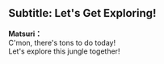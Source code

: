 # 

  
## Subtitle: Let's Get Exploring!
  
**Matsuri：**  
C'mon, there's tons to do today!  
Let's explore this jungle together!  
